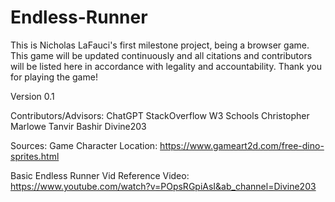 # Endless-Runner

This is Nicholas LaFauci's first milestone project, being a browser game. This game will be updated continuously and all citations and contributors will be listed here in accordance with legality and accountability. Thank you for playing the game!

Version 0.1


Contributors/Advisors:
ChatGPT
StackOverflow
W3 Schools
Christopher Marlowe
Tanvir Bashir
Divine203

Sources:
Game Character Location: https://www.gameart2d.com/free-dino-sprites.html

Basic Endless Runner Vid Reference Video: https://www.youtube.com/watch?v=POpsRGpiAsI&ab_channel=Divine203